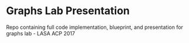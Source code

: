# Graphs Lab Presentation
Repo containing full code implementation, blueprint, and presentation for graphs lab - LASA ACP 2017
